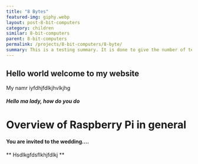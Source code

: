 ```yaml
---
title: "8 Bytes"
featured-img: giphy.webp
layout: post-8-bit-computers
category: children
similar: 8-bit-computers
parent: 8-bit-computers
permalink: /projects/8-bit-computers/8-byte/
summary: This is a testing summary. It is done to give the number of text showing on the cards.
---
```


## Hello world welcome to my website

My namr iyfdhjfdlkjhvlkjhg

##### Hello ma lady, how do you do

# Overview of Raspberry Pi in general

#### You are invited to the wedding....

** Hsdlkgfdsflkhjfdlkj **